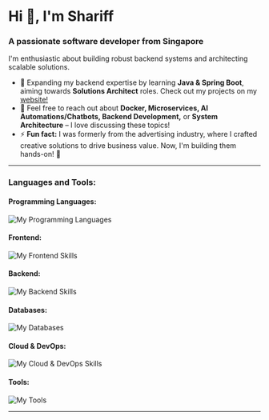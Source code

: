 # Hi 👋, I'm Shariff
### A passionate software developer from Singapore

<p align="left">
  I'm enthusiastic about building robust backend systems and architecting scalable solutions.
</p>

- 🌱 Expanding my backend expertise by learning **Java & Spring Boot**, aiming towards **Solutions Architect** roles. Check out my projects on my [website!](https://shariffrashid.com)
- 💬 Feel free to reach out about **Docker, Microservices, AI Automations/Chatbots, Backend Development,** or **System Architecture** – I love discussing these topics!
- ⚡ **Fun fact:** I was formerly from the advertising industry, where I crafted creative solutions to drive business value. Now, I'm building them hands-on! 🤝

---

<h3 align="left">Languages and Tools:</h3>

<h4 align="left">Programming Languages:</h4>
<p align="left">
  <img src="https://skillicons.dev/icons?i=python,php,html,css,js,ts" alt="My Programming Languages"/>
</p>

<h4 align="left">Frontend:</h4>
<p align="left">
  <img src="https://skillicons.dev/icons?i=react,vue,bootstrap" alt="My Frontend Skills"/>
</p>

<h4 align="left">Backend:</h4>
<p align="left">
  <img src="https://skillicons.dev/icons?i=flask,express" alt="My Backend Skills"/>
  </p>

<h4 align="left">Databases:</h4>
<p align="left">
  <img src="https://skillicons.dev/icons?i=postgres,mysql" alt="My Databases"/>
</p>

<h4 align="left">Cloud & DevOps:</h4>
<p align="left">
  <img src="https://skillicons.dev/icons?i=aws,azure,gcp,firebase,docker,rabbitmq,kafka,kubernetes,grafana,linux,nginx,git" alt="My Cloud & DevOps Skills"/>
</p>

<h4 align="left">Tools:</h4>
<p align="left">
  <img src="https://skillicons.dev/icons?i=figma,postman" alt="My Tools"/>
</p>

---
